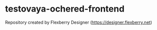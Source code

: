 # testovaya-ochered-frontend
Repository created by Flexberry Designer (https://designer.flexberry.net)
